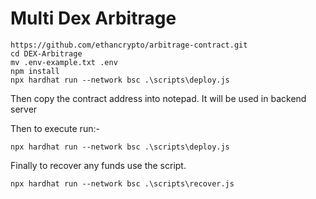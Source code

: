 # Multi Dex Arbitrage

```shell
https://github.com/ethancrypto/arbitrage-contract.git
cd DEX-Arbitrage
mv .env-example.txt .env
npm install
npx hardhat run --network bsc .\scripts\deploy.js
```
Then copy the contract address into notepad. It will be used in backend server

Then to execute run:-

```shell
npx hardhat run --network bsc .\scripts\deploy.js
```

Finally to recover any funds use the script.

```shell
npx hardhat run --network bsc .\scripts\recover.js
```
